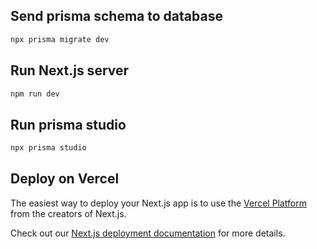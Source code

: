 ## Send prisma schema to database

```bash
npx prisma migrate dev
```

## Run Next.js server

```bash
npm run dev
```

## Run prisma studio

```bash
npx prisma studio
```

## Deploy on Vercel

The easiest way to deploy your Next.js app is to use the [Vercel Platform](https://vercel.com/new?utm_medium=default-template&filter=next.js&utm_source=create-next-app&utm_campaign=create-next-app-readme) from the creators of Next.js.

Check out our [Next.js deployment documentation](https://nextjs.org/docs/deployment) for more details.
